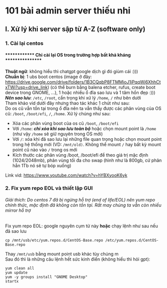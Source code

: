 # 101 bài admin server thiếu nhi
## I. Xử lý khi server sập từ A-Z (software only)
### 1. Cài lại centos
#### ************ Chỉ cài lại OS trong trường hợp bất khả kháng ***************
**Thuật ngữ**: không hiểu thì chatgpt google dịch gì đó giùm cái :)))  
**Chuẩn bị**: 1 ubs boot centos (image ở đây: https://drive.google.com/drive/folders/1B3CQqbP8FTMMioJ1iPqqWj6XhhCtxTWi?usp=drive_link) (có thể burn bằng balena etcher, rufus, create boot device trong GNOME, ...), 1 hoặc nhiều ổ đĩa sao lưu và 1 tâm hồn đẹp :)))  
***Nên sao lưu***: `/etc`, `/root`, cẩn trọng khi xử lý `/home`, `/` như bên dưới  
Tham khảo vid dưới đây nhưng thao tác khác 1 chút như sau:  
Do os cũ vẫn tồn tại trong ổ đĩa nên ta vẫn thấy được các phân vùng của OS cũ: `/boot`, `/boot/efi`, `/`, `/home`. Xử lý chúng như sau:
+ Xóa các phân vùng boot của os cũ `/boot`, `/boot/efi`
+ Với `/home`: ***chỉ xóa khi sao lưu toàn bộ*** hoặc chọn mount point là `/home` (như vậy `/home` sẽ giữ nguyên trong OS mới)
+ Với `/`:  xóa khi đã sao lưu lại những file quan trọng hoặc chọn mount point trong hệ thống mới (VD: `/mnt/old)`. Không thể mount `/` hay bất kỳ mount point cũ nào vào `/` trong os mới 
+ Kích thước các phân vùng /boot, /boot/efi để theo giá trị mặc định (1024/2048mb), phân vùng tối đa cho swap (hình như là 800gb, cứ phân hẳn 1Tb nó sẽ tự bóp xuống)

Link vid: https://www.youtube.com/watch?v=hYBXyooK6yk

### 2. Fix yum repo EOL và thiết lập GUI
###### Giải thích: Do centos 7 đã bị ngừng hỗ trợ (end of life/EOL) nên yum repo chính thức, mặc định đã không còn tồn tại. Rất may chúng ta vẫn còn nhiều mirror hỗ trợ
Fix yum repo EOL: google nguyên cụm từ này **hoặc** chạy lệnh như sau nếu đã sao lưu
```
cp /mnt/usb/etc/yum.repos.d/CentOS-Base.repo /etc/yum.repos.d/CentOS-Base.repo
```
Thay `/mnt/usb` bằng mount point usb khác tùy chúng m  
Sau đó thì là những câu lệnh hết sức kinh điển (không hiểu thì hỏi gpt):
```
yum clean all
yum update
yum -y groups install "GNOME Desktop"
startx
```



